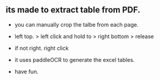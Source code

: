 ## its made to extract table from PDF.

- you can manually crop the talbe from each page.
- left top. > left click and hold to >  right bottom > release
- if not right. right click
- it uses paddleOCR to generate the excel tables.


- have fun.